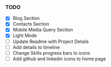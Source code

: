 ### TODO

- [X] Blog Section
- [X] Contacts Section
- [X] Mobile Media Query Section
- [X] Light Mode
- [ ] Update Readme with Project Details
- [ ] Add details to timeline
- [ ] Change Skills progress bars to icons
- [ ] Add github and linkedin icons to home page
